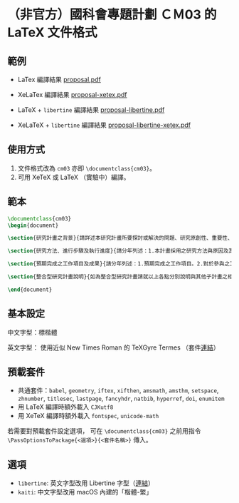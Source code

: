 # （非官方）國科會專題計劃 ＣＭ03 的 LaTeX 文件格式

## 範例

* LaTex 編譯結果 [proposal.pdf](https://github.com/user-attachments/files/17530096/proposal.pdf)

* XeLaTex 編譯結果 [proposal-xetex.pdf](https://github.com/user-attachments/files/17530101/proposal-xetex.pdf)

* LaTeX + `libertine` 編譯結果 [proposal-libertine.pdf](https://github.com/user-attachments/files/17530100/proposal-libertine.pdf)

* XeLaTeX + `libertine` 編譯結果
[proposal-libertine-xetex.pdf](https://github.com/user-attachments/files/17530099/proposal-libertine-xetex.pdf)
## 使用方式

1. 文件格式改為 `cm03` 亦即 `\documentclass{cm03}`。
2. 可用 XeTeX 或 LaTeX （實驗中）編譯。

## 範本
```latex
\documentclass{cm03}
\begin{document}

\section{研究計畫之背景}{請詳述本研究計畫所要探討或解決的問題、研究原創性、重要性、預期影響性及國內外有關本計畫之研究情況、重要參考文獻之評述等。如為連續性計畫應說明上年度研究進度。}

\section{研究方法、進行步驟及執行進度}{請分年列述：1.本計畫採用之研究方法與原因及其創新性。2.預計可能遭遇之困難及解決途徑。3.重要儀器之配合使用情形。4.如為須赴國外或大陸地區研究，請詳述其必要性以及預期效益等。}

\section{預期完成之工作項目及成果}{請分年列述：1.預期完成之工作項目。2.對於參與之工作人員，預期可獲之訓練。3.預期完成之研究成果（如實務應用績效、期刊論文、研討會論文、專書、技術報告、專利或技術移轉等質與量之預期成果）。4.學術研究、國家發展及其他應用方面預期之貢獻。}

\section{整合型研究計畫說明}{如為整合型研究計畫請就以上各點分別說明與其他子計畫之相關性。}

\end{document}
```

## 基本設定

中文字型：標楷體

英文字型： 使用近似 New Times Roman 的 TeXGyre Termes （套件[連結](https://ctan.org/pkg/newtx?lang=en)）

## 預載套件

* 共通套件：`babel`, `geometry`, `iftex`, `xifthen`, `amsmath`, `amsthm`, `setspace`, `zhnumber`, `titlesec`, `lastpage`, `fancyhdr`, `natbib`, `hyperref`, `doi`, `enumitem`
* 用 LaTeX 編譯時額外載入 `CJKutf8`
* 用 XeTeX 編譯時額外載入 `fontspec`, `unicode-math`

若需要對預載套件設定選項， 可在 `\documentclass{cm03}` 之前用指令 `\PassOptionsToPackage{<選項>}{<套件名稱>}` 傳入。

## 選項

* `libertine`: 英文字型改用 Libertine 字型（[連結](https://ctan.org/pkg/libertine)）
* `kaiti`: 中文字型改用 macOS 內建的「楷體-繁」